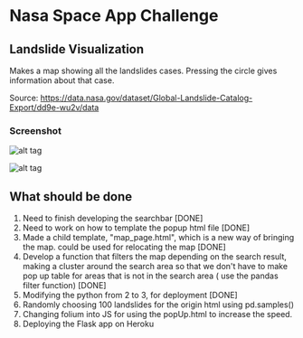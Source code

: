 # Nasa Space App Challenge

## Landslide Visualization

Makes a map showing all the landslides cases. Pressing the circle gives information about that case.

Source: https://data.nasa.gov/dataset/Global-Landslide-Catalog-Export/dd9e-wu2v/data

### Screenshot

![alt tag](https://github.com/jspark971/landslideVisualization/blob/master/visualization_example.png)


![alt tag](https://github.com/jspark971/landslideVisualization/blob/master/popUp_example.png)

## What should be done

1. Need to finish developing the searchbar [DONE]
2. Need to work on how to template the popup html file [DONE]
3. Made a child template, "map_page.html", which is a new way of bringing the map. could be used
for relocating the map [DONE]
4. Develop a function that filters the map depending on the search result, making a cluster around the search area so that we don't have to make pop up table for areas that is not in the search area ( use the pandas filter function) [DONE]
5. Modifying the python from 2 to 3, for deployment [DONE]
6. Randomly choosing 100 landslides for the origin html using pd.samples()
7. Changing folium into JS for using the popUp.html to increase the speed.
8. Deploying the Flask app on Heroku
